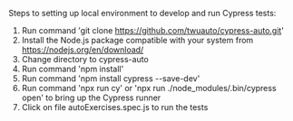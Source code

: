 Steps to setting up local environment to develop and run Cypress tests: 

1. Run command 'git clone https://github.com/twuauto/cypress-auto.git' 
2. Install the Node.js package compatible with your system from https://nodejs.org/en/download/
3. Change directory to cypress-auto
4. Run command 'npm install'
5. Run command 'npm install cypress --save-dev'
6. Run command 'npx run cy' or 'npx run ./node_modules/.bin/cypress open' to bring up the Cypress runner
7. Click on file autoExercises.spec.js to run the tests
